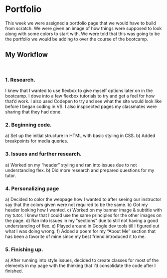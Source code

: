 # Portfolio
This week we were assigned a portfolio page that we would have to build from scratch. We were given an image of how things were supposed to look along with some colors to start with. We were told that this was going to be the portfolio we would be adding to over the course of the bootcamp. 

## My Workflow
<br>

### 1. Research.

I knew that I wanted to use flexbox to give myself options later on in the bootcamp. I dove into a few flexbox tutorials to try and get a feel for how that’d work. I also used Codepen to try and see what the site would look like before I began coding in VS. I also inspcected pages my classmates were sharing that they had done. 


### 2. Beginning code.
a) Set up the initial structure in HTML with basic styling in CSS.
b) Added breakpoints for media queries.

### 3. Issues and further research.
a) Worked on my “header” styling and ran into issues due to not understanding flex.
b) Did more research and prepared questions for my tutor. 

### 4. Personalizing page
a) Decided to color the webpage how I wanted to after seeing our instructor say that the colors given were not required to be the same. 
b) Got my header looking how I wanted. 
c) Worked on my banner image & subtitle with my tutor. I knew that I could use the same principles for the other images on the page. 
d) Ran into issues in my "sections" due to still not having a good understanding of flex.
e) Played around in Google dev tools till I figured out what I was doing wrong. 
f) Added a poem for my “About Me” section that has been a favorite of mine since my best friend introduced it to me. 

### 5. Finishing up.
a) After running into style issues, decided to create classes for most of the elements in my page with the thinking that I’d consolidate the code after I finished. 